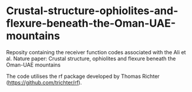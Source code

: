 # Crustal-structure-ophiolites-and-flexure-beneath-the-Oman-UAE-mountains
Reposity containing the receiver function codes associated with the Ali et al. Nature paper: Crustal structure, ophiolites and flexure beneath the Oman-UAE mountains

The code utilises the rf package developed by Thomas Richter (https://github.com/trichter/rf).

